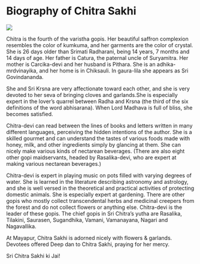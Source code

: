 # Biography of Chitra Sakhi
![](https://www.mayapur.com/wp-content/uploads/2016/10/IMG_8785-300x200.jpg)

Chitra is the fourth of the varistha gopis. Her beautiful saffron complexion resembles the color of kumkuma, and her garments are the color of crystal. She is 26 days older than Srimati Radharani, being 14 years, 7 months and 14 days of age. Her father is Catura, the paternal uncle of Suryamitra. Her mother is Carcika-devi and her husband is Pithara. She is an adhika-mrdvinayika, and her home is in Chiksauli.
In gaura-lila she appears as Sri Govindananda.

She and Sri Krsna are very affectionate toward each other, and she is very devoted to her seva of bringing cloves and garlands.She is especially expert in the lover’s quarrel between Radha and Krsna (the third of the six definitions of the word abhisarana). When Lord Madhava is full of bliss, she becomes satisfied.

Chitra-devi can read between the lines of books and letters written in many different languages, perceiving the hidden intentions of the author. She is a skilled gourmet and can understand the tastes of various foods made with honey, milk, and other ingredients simply by glancing at them. She can nicely make various kinds of nectarean beverages. (There are also eight other gopi maidservants, headed by Rasalika-devi, who are expert at making various nectarean beverages.)

Chitra-devi is expert in playing music on pots filled with varying degrees of water. She is learned in the literature describing astronomy and astrology, and she is well versed in the theoretical and practical activities of protecting domestic animals. She is especially expert at gardening. There are other gopis who mostly collect transcendental herbs and medicinal creepers from the forest and do not collect flowers or anything else. Chitra-devi is the leader of these gopis. The chief gopis in Sri Chitra’s yutha are Rasalika, Tilakini, Saurasen, Sugandhika, Vamani, Vamanayana, Nagari and Nagavallika.

At Mayapur, Chitra Sakhi is adorned nicely with flowers & garlands. Devotees offered Deep dan to Chitra Sakhi, praying for her mercy.

Sri Chitra Sakhi ki Jai!
